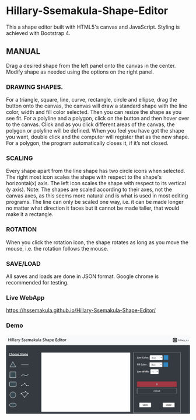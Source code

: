 # Hillary-Ssemakula-Shape-Editor
This a shape editor built with HTML5's canvas and JavaScript. Styling is achieved with Bootstrap 4.

## MANUAL
Drag a desired shape from the left panel onto the canvas in the center. Modify shape as needed using the options on the right panel.
### DRAWING SHAPES.
For a triangle, square, line, curve, rectangle, circle and ellipse, drag the button onto the canvas, the canvas will draw a standard shape with the line color, width and fill color selected. Then you can resize the shape as you see fit.
For a polyline and a polygon, click on the button and then hover over to the canvas. Click and as you click different areas of the canvas, the polygon or polyline will be defined. When you feel you have got the shape you want, double click and the computer will register that as the new shape. For a polygon, the program automatically closes it, if it’s not closed.

### SCALING
Every shape apart from the line shape has two circle icons when selected. The right most icon scales the shape with respect to the shape's horizontal(x) axis. The left icon scales the shape with respect to its vertical (y axis). Note: The shapes are scaled according to their axes, not the canvas axes, as this seems more natural and is what is used in most editing programs. The line can only be scaled one way, i.e. it can be made longer no matter what direction it faces but it cannot be made taller, that would make it a rectangle.

### ROTATION
When you click the rotation icon, the shape rotates as long as you move the mouse, i.e. the rotation follows the mouse.

### SAVE/LOAD
All saves and loads are done in JSON format.
Google chrome is recommended for testing.

### Live WebApp
https://hssemakula.github.io/Hillary-Ssemakula-Shape-Editor/

### Demo
![Hillary-Shape-Editor-Demo](demo.gif)
